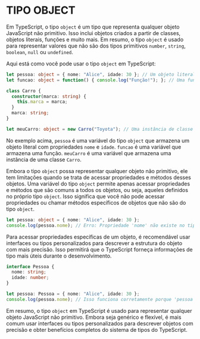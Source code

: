 # TIPO OBJECT
Em TypeScript, o tipo `object` é um tipo que representa qualquer objeto JavaScript não primitivo. Isso inclui objetos criados a partir de classes, objetos literais, funções e muito mais. Em resumo, o tipo `object` é usado para representar valores que não são dos tipos primitivos `number`, `string`, `boolean`, `null` ou `undefined`.

Aqui está como você pode usar o tipo `object` em TypeScript:

```typescript
let pessoa: object = { nome: "Alice", idade: 30 }; // Um objeto literal
let funcao: object = function() { console.log("Função!"); }; // Uma função

class Carro {
  constructor(marca: string) {
    this.marca = marca;
  }
  marca: string;
}

let meuCarro: object = new Carro("Toyota"); // Uma instância de classe
```

No exemplo acima, `pessoa` é uma variável do tipo `object` que armazena um objeto literal com propriedades `nome` e `idade`. `funcao` é uma variável que armazena uma função. `meuCarro` é uma variável que armazena uma instância de uma classe `Carro`.

Embora o tipo `object` possa representar qualquer objeto não primitivo, ele tem limitações quando se trata de acessar propriedades e métodos desses objetos. Uma variável do tipo `object` permite apenas acessar propriedades e métodos que são comuns a todos os objetos, ou seja, aqueles definidos no próprio tipo `object`. Isso significa que você não pode acessar propriedades ou chamar métodos específicos de objetos que não são do tipo `object`.

```typescript
let pessoa: object = { nome: "Alice", idade: 30 };
console.log(pessoa.nome); // Erro: Propriedade 'nome' não existe no tipo 'object'.
```

Para acessar propriedades específicas de um objeto, é recomendável usar interfaces ou tipos personalizados para descrever a estrutura do objeto com mais precisão. Isso permitirá que o TypeScript forneça informações de tipo mais úteis durante o desenvolvimento.

```typescript
interface Pessoa {
  nome: string;
  idade: number;
}

let pessoa: Pessoa = { nome: "Alice", idade: 30 };
console.log(pessoa.nome); // Isso funciona corretamente porque 'pessoa' tem o tipo 'Pessoa'.
```

Em resumo, o tipo `object` em TypeScript é usado para representar qualquer objeto JavaScript não primitivo. Embora seja genérico e flexível, é mais comum usar interfaces ou tipos personalizados para descrever objetos com precisão e obter benefícios completos do sistema de tipos do TypeScript.